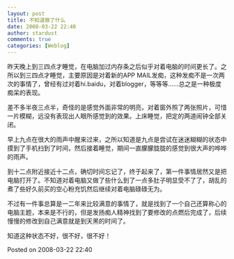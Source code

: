 ```yaml
---
layout: post
title: 不知道做了什么
date: 2008-03-22 22:40
author: stardust
comments: true
categories: [Weblog]
---
```

昨天晚上到三四点才睡觉，在电脑加过内存条之后似乎对着电脑的时间更长了。之所以到三四点才睡觉，主要原因是对着新的APP MAIL发痴，这种发痴不是一次两次的事情了，曾经有过对着hi.baidu，对着blogger，等等等……总之是一种极度痴呆的表现。

差不多半夜三点半，奇怪的是感觉外面非常的明亮，对着窗外照了两张照片，可惜一片模糊，远没有表现出人眼所感觉到的效果。上床睡觉，把定的两道闹钟全部关闭。

早上九点在很大的雨声中醒来过来，之所以知道是九点是尝试在迷迷糊糊的状态中摸到了手机扫到了时间，然后接着睡觉，期间一直朦朦胧胧的感觉到很大声的哗哗的雨声。

到十二点附近接近十二点，确切时间忘记了，终于起来了，第一件事情居然又是把电脑打开了。不知道对着电脑又做了些什么到了一点多肚子明显受不了了，胡乱的煮了些好久前买的空心粉充饥然后继续对着电脑碌碌无为。

不过有一件事总算是一二年来比较满意的事情了，就是找到了一个自己还算称心的电脑主题，本来是不行的，但是发扬痴人精神找到了要修改的点燃后完成了，后续慢慢的修改到自己满意就是到天黑的时间了。

知道这种状态不好，很不好，很不好！

Posted on 2008-03-22 22:40
